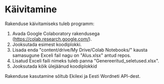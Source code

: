 # Käivitamine

Rakenduse käivitamiseks tuleb programm:
1. Avada Google Colaboratory rakendusega (https://colab.research.google.com/).
2. Jooksutada esimest koodiplokki.
3. Lisada enda "content/drive/My Drive/Colab Notebooks/" kausta samasugune Exceli fail nagu on "Alus.xlsx" antud repos.
4. Lisatud Exceli faili nimeks tuleb panna "Genereeritud_seletused.xlsx".
5. Jooksutada kõik ülejäänud koodiplokkid

Rakenduse kasutamine sõltub Ekilexi ja Eesti Wordneti API-dest.
